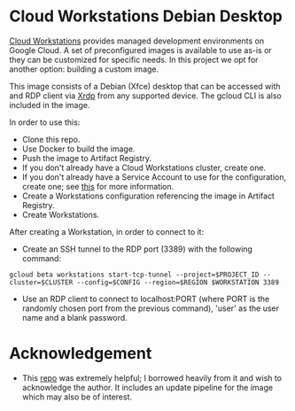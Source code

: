 # Cloud Workstations Debian Desktop

[Cloud Workstations](https://cloud.google.com/workstations/docs/overview) provides managed development environments on Google Cloud. A set of preconfigured images is available to use as-is or they can be customized for specific needs. In this project we opt for another option: building a custom image. 

This image consists of a Debian (Xfce) desktop that can be accessed with and RDP client via [Xrdp](https://www.xrdp.org/) from any supported device. The gcloud CLI is also included in the image.

In order to use this:
- Clone this repo.
- Use Docker to build the image.
- Push the image to Artifact Registry.
- If you don't already have a Cloud Workstations cluster, create one.
- If you don't already have a Service Account to use for the configuration, create one; see [this](https://cloud.google.com/workstations/docs/customize-development-environment#gceinstance) for more information.
- Create a Workstations configuration referencing the image in Artifact Registry.
- Create Workstations. 

After creating a Workstation, in order to connect to it:
- Create an SSH tunnel to the RDP port (3389) with the following command:

`
gcloud beta workstations start-tcp-tunnel --project=$PROJECT_ID --cluster=$CLUSTER --config=$CONFIG --region=$REGION $WORKSTATION 3389
`
- Use an RDP client to connect to localhost:PORT (where PORT is the randomly chosen port from the previous command), 'user' as the user name and a blank password. 

# Acknowledgement
- This [repo](https://github.com/mchmarny/custom-cloud-workstation-image) was extremely helpful; I borrowed heavily from it and wish to acknowledge the author. It includes an update pipeline for the image which may also be of interest.
